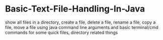 # Basic-Text-File-Handling-In-Java
show all files in a  directory, create a file, delete a file, rename a file, copy a file, move a file using java command line arguments and basic terminal/cmd commands for some quick files, directory related things
